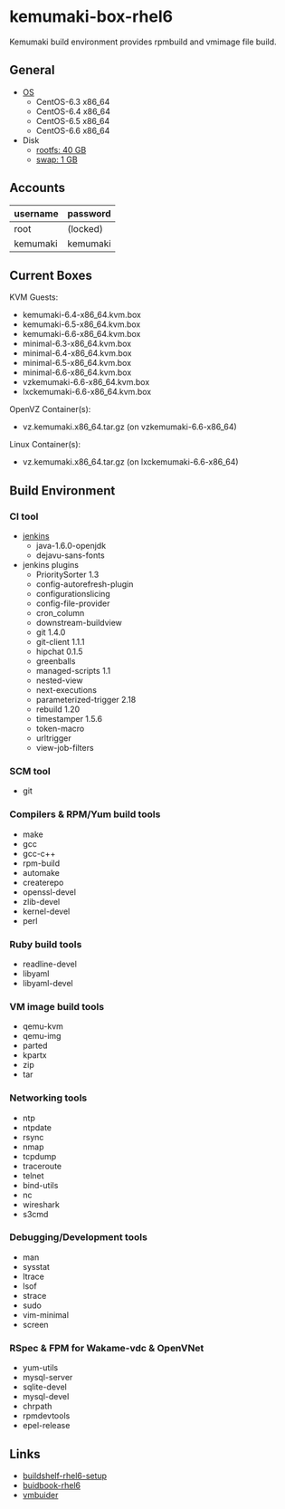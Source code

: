 kemumaki-box-rhel6
==================

Kemumaki build environment provides rpmbuild and vmimage file build.

General
-------

+ [OS](vmbuilder.conf#L5-L6)
  + CentOS-6.3 x86_64
  + CentOS-6.4 x86_64
  + CentOS-6.5 x86_64
  + CentOS-6.6 x86_64
+ Disk
  + [rootfs: 40 GB](vmbuilder.conf.d/disk.conf#L1)
  + [swap: 1 GB](vmbuilder.conf.d/disk.conf#L2)

Accounts
--------

| username | password |
|:---------|:---------|
| root     | (locked) |
| kemumaki | kemumaki |

Current Boxes
-------------

KVM Guests:

+ kemumaki-6.4-x86_64.kvm.box
+ kemumaki-6.5-x86_64.kvm.box
+ kemumaki-6.6-x86_64.kvm.box
+ minimal-6.3-x86_64.kvm.box
+ minimal-6.4-x86_64.kvm.box
+ minimal-6.5-x86_64.kvm.box
+ minimal-6.6-x86_64.kvm.box
+ vzkemumaki-6.6-x86_64.kvm.box
+ lxckemumaki-6.6-x86_64.kvm.box

OpenVZ Container(s):

+ vz.kemumaki.x86_64.tar.gz (on vzkemumaki-6.6-x86_64)

Linux Container(s):

+ vz.kemumaki.x86_64.tar.gz (on lxckemumaki-6.6-x86_64)

Build Environment
-----------------

### CI tool

+ [jenkins](http://jenkins-ci.org/)
   + java-1.6.0-openjdk
   + dejavu-sans-fonts
+ jenkins plugins
   + PrioritySorter 1.3
   + config-autorefresh-plugin
   + configurationslicing
   + config-file-provider
   + cron_column
   + downstream-buildview
   + git        1.4.0
   + git-client 1.1.1
   + hipchat 0.1.5
   + greenballs
   + managed-scripts 1.1
   + nested-view
   + next-executions
   + parameterized-trigger 2.18
   + rebuild 1.20
   + timestamper 1.5.6
   + token-macro
   + urltrigger
   + view-job-filters

### SCM tool

+ git

### Compilers &amp; RPM/Yum build tools

+ make
+ gcc
+ gcc-c++
+ rpm-build
+ automake
+ createrepo
+ openssl-devel
+ zlib-devel
+ kernel-devel
+ perl

### Ruby build tools

+ readline-devel
+ libyaml
+ libyaml-devel

### VM image build tools

+ qemu-kvm
+ qemu-img
+ parted
+ kpartx
+ zip
+ tar

### Networking tools

+ ntp
+ ntpdate
+ rsync
+ nmap
+ tcpdump
+ traceroute
+ telnet
+ bind-utils
+ nc
+ wireshark
+ s3cmd

### Debugging/Development tools

+ man
+ sysstat
+ ltrace
+ lsof
+ strace
+ sudo
+ vim-minimal
+ screen

### RSpec &amp; FPM for Wakame-vdc &amp; OpenVNet

+ yum-utils
+ mysql-server
+ sqlite-devel
+ mysql-devel
+ chrpath
+ rpmdevtools
+ epel-release

Links
-----

+ [buildshelf-rhel6-setup](https://github.com/hansode/buildshelf-rhel6-setup)
+ [buidbook-rhel6](https://github.com/hansode/buildbook-rhel6)
+ [vmbuider](https://github.com/hansode/vmbuilder)
